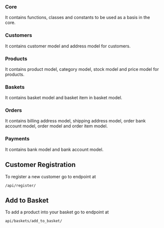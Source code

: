 ### Core

It contains functions, classes and constants to be used as a basis in the core.

### Customers

It contains customer model and address model for customers.

### Products

It contains product model, category model, stock model and price model for products.

### Baskets

It contains basket model and basket item in basket model.

### Orders

It contains billing address model, shipping address model, order bank account model, order model and order item model.

### Payments

It contains bank model and bank account model.

## Customer Registration
To register a new customer go to endpoint at 

    /api/register/

## Add to Basket
To add a product into your basket go to endpoint at
    
    api/baskets/add_to_basket/
